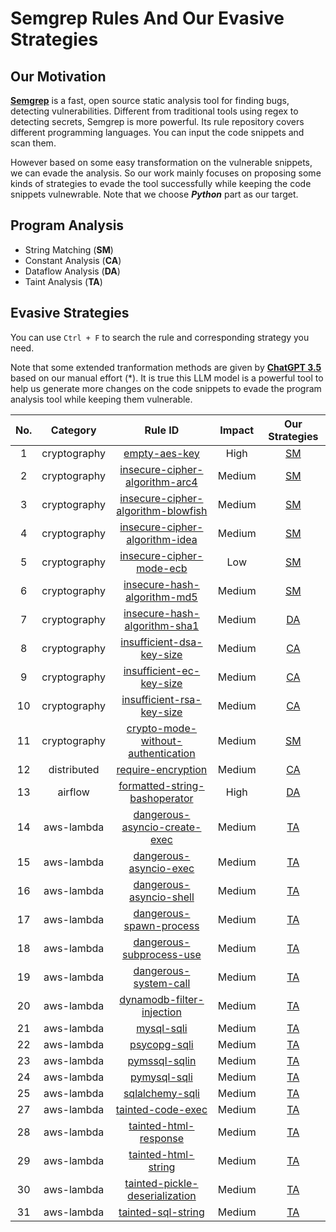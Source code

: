 # Semgrep Rules And Our Evasive Strategies
## Our Motivation
[**Semgrep**](https://semgrep.dev/) is a fast, open source static analysis tool for finding bugs, detecting vulnerabilities. Different from traditional tools using regex to detecting secrets, Semgrep is more powerful. Its rule repository covers different programming languages. You can input the code snippets and scan them.

However based on some easy transformation on the vulnerable snippets, we can evade the analysis. So our work mainly focuses on proposing some kinds of strategies to evade the tool successfully while keeping the code snippets vulnewrable. Note that we choose _**Python**_ part as our target.

## Program Analysis
- String Matching (**SM**)
- Constant Analysis (**CA**)
- Dataflow Analysis (**DA**)
- Taint Analysis (**TA**)

## Evasive Strategies
You can use `Ctrl + F` to search the rule and corresponding strategy you need. 

Note that some extended tranformation methods are given by [**ChatGPT 3.5**](https://chat.openai.com/) based on our manual effort (*). It is true this LLM model is a powerful tool to help us generate more changes on the code snippets to evade the program analysis tool while keeping them vulnerable.

| **No.** | **Category** | **Rule ID** | **Impact** | **Our Strategies** |
|:-------:|:------------:|:------------:|:----------:|:------------------:|
|   1     | cryptography | [empty-aes-key](https://semgrep.dev/orgs/nwpu/editor/r/python.cryptography.security.empty-aes-key.empty-aes-key) | High | [SM](./cryptography/empty-aes-key.md) |
|   2     | cryptography | [insecure-cipher-algorithm-arc4](https://semgrep.dev/orgs/nwpu/editor/r/python.cryptography.security.insecure-cipher-algorithms-arc4.insecure-cipher-algorithm-arc4) | Medium | [SM](./cryptography/insecure-cipher-algorithm-arc4.md) |
|   3     | cryptography | [insecure-cipher-algorithm-blowfish](https://semgrep.dev/orgs/nwpu/editor/r/python.cryptography.security.insecure-cipher-algorithms-blowfish.insecure-cipher-algorithm-blowfish) | Medium | [SM](./cryptography/insecure-cipher-algorithm-blowfish.md) |
|   4     | cryptography | [insecure-cipher-algorithm-idea](https://semgrep.dev/orgs/nwpu/editor/r/python.cryptography.security.insecure-cipher-algorithms.insecure-cipher-algorithm-idea) | Medium | [SM](./cryptography/insecure-cipher-algorithm-idea.md) |
|   5     | cryptography | [insecure-cipher-mode-ecb](https://semgrep.dev/orgs/nwpu/editor/r/python.cryptography.security.insecure-cipher-mode-ecb.insecure-cipher-mode-ecb) | Low | [SM](./cryptography/insecure-cipher-mode-ecb.md) |
|   6     | cryptography | [insecure-hash-algorithm-md5](https://semgrep.dev/orgs/nwpu/editor/r/python.cryptography.security.empty-aes-key.empty-aes-key) | Medium | [SM](./cryptography/insecure-hash-algorithm-md5.md) |
|   7     | cryptography | [insecure-hash-algorithm-sha1](https://semgrep.dev/orgs/nwpu/editor/r/python.cryptography.security.insecure-hash-algorithms.insecure-hash-algorithm-sha1) | Medium | [DA](./cryptography/insecure-hash-algorithm-sha1.md) |
|   8     | cryptography | [insufficient-dsa-key-size](https://semgrep.dev/orgs/nwpu/editor/r/python.cryptography.security.insufficient-dsa-key-size.insufficient-dsa-key-size) | Medium | [CA](./cryptography/insufficient-dsa-key-size.md) |
|   9     | cryptography | [insufficient-ec-key-size](https://semgrep.dev/orgs/nwpu/editor/r/python.cryptography.security.insufficient-ec-key-size.insufficient-ec-key-size) | Medium | [CA](./cryptography/insufficient-ec-key-size.md) |
|   10    | cryptography | [insufficient-rsa-key-size](https://semgrep.dev/orgs/nwpu/editor/r/python.cryptography.security.insufficient-rsa-key-size.insufficient-rsa-key-size) | Medium | [CA](./cryptography/insufficient-rsa-key-size.md) |
|   11    | cryptography | [crypto-mode-without-authentication](https://semgrep.dev/orgs/nwpu/editor/r/python.cryptography.security.mode-without-authentication.crypto-mode-without-authentication) | Medium | [SM](./cryptography/crypto-mode-without-authentication.md) |
|   12    | distributed | [require-encryption](https://semgrep.dev/orgs/nwpu/editor/r/python.distributed.security.require-encryption) | Medium | [CA](./distributed/require-encryption.md) |
|   13    | airflow | [formatted-string-bashoperator](https://semgrep.dev/orgs/nwpu/editor/r/python.airflow.security.audit.formatted-string-bashoperator.formatted-string-bashoperator) | High | [DA](./airflow/formatted-string-bashoperator.md) |
|   14    | aws-lambda | [dangerous-asyncio-create-exec](https://semgrep.dev/orgs/nwpu/editor/r/python.aws-lambda.security.dangerous-asyncio-create-exec.dangerous-asyncio-create-exec) | Medium | [TA](./aws-lambda/dangerous-asyncio-create-exec.md) |
|   15    | aws-lambda | [dangerous-asyncio-exec](https://semgrep.dev/orgs/nwpu/editor/r/python.aws-lambda.security.dangerous-asyncio-exec.dangerous-asyncio-exec) | Medium | [TA](./aws-lambda/dangerous-asyncio-exec.md) |
|   16    | aws-lambda | [dangerous-asyncio-shell](https://semgrep.dev/orgs/nwpu/editor/r/python.aws-lambda.security.dangerous-asyncio-shell.dangerous-asyncio-shell) | Medium | [TA](./aws-lambda/dangerous-asyncio-shell.md) |
|   17    | aws-lambda | [dangerous-spawn-process](https://semgrep.dev/orgs/nwpu/editor/r/python.aws-lambda.security.dangerous-spawn-process.dangerous-spawn-process) | Medium | [TA](./aws-lambda/dangerous-spawn-process.md) |
|   18    | aws-lambda | [dangerous-subprocess-use](https://semgrep.dev/orgs/nwpu/editor/r/python.aws-lambda.security.dangerous-subprocess-use.dangerous-subprocess-use) | Medium | [TA](./aws-lambda/dangerous-subprocess-use.md) |
|   19    | aws-lambda | [dangerous-system-call](https://semgrep.dev/orgs/nwpu/editor/r/python.aws-lambda.security.dangerous-system-call.dangerous-system-call) | Medium | [TA](./aws-lambda/dangerous-system-call.md) |
|   20    | aws-lambda | [dynamodb-filter-injection](https://semgrep.dev/orgs/nwpu/editor/r/python.aws-lambda.security.dynamodb-filter-injection.dynamodb-filter-injection) | Medium | [TA](./aws-lambda/dynamodb-filter-injection.md) |
|   21    | aws-lambda | [mysql-sqli](https://semgrep.dev/orgs/nwpu/editor/r/python.aws-lambda.security.mysql-sqli.mysql-sqli) | Medium | [TA](./aws-lambda/mysql-sqli.md) |
|   22    | aws-lambda | [psycopg-sqli](https://semgrep.dev/orgs/nwpu/editor/r/python.aws-lambda.security.psycopg-sqli.psycopg-sqli) | Medium | [TA](./aws-lambda/psycopg-sqli.md) |
|   23    | aws-lambda | [pymssql-sqlin](https://semgrep.dev/orgs/nwpu/editor/r/python.aws-lambda.security.pymssql-sqli.pymssql-sqli) | Medium | [TA](./aws-lambda/pymssql-sqli.md) |
|   24    | aws-lambda | [pymysql-sqli](https://semgrep.dev/orgs/nwpu/editor/r/python.aws-lambda.security.pymysql-sqli.pymysql-sqli) | Medium | [TA](./aws-lambda/pymysql-sqli.md) |
|   25    | aws-lambda | [sqlalchemy-sqli](https://semgrep.dev/orgs/nwpu/editor/r/python.aws-lambda.security.mysql-sqli.mysql-sqli) | Medium | [TA](./aws-lambda/sqlalchemy-sqli.md) |
|   27    | aws-lambda | [tainted-code-exec](https://semgrep.dev/orgs/nwpu/editor/r/python.aws-lambda.security.tainted-code-exec.tainted-code-exec) | Medium | [TA](./aws-lambda/tainted-code-exec.md) |
|   28    | aws-lambda | [tainted-html-response](https://semgrep.dev/orgs/nwpu/editor/r/python.aws-lambda.security.tainted-html-response.tainted-html-response) | Medium | [TA](./aws-lambda/tainted-html-response.md) |
|   29    | aws-lambda | [tainted-html-string](https://semgrep.dev/orgs/nwpu/editor/r/python.aws-lambda.security.tainted-html-string.tainted-html-string) | Medium | [TA](./aws-lambda/tainted-html-string.md) |
|   30    | aws-lambda | [tainted-pickle-deserialization](https://semgrep.dev/orgs/nwpu/editor/r/python.aws-lambda.security.tainted-pickle-deserialization.tainted-pickle-deserialization) | Medium | [TA](./aws-lambda/tainted-pickle-deserialization.md) |
|   31    | aws-lambda | [tainted-sql-string](https://semgrep.dev/orgs/nwpu/editor/r/python.aws-lambda.security.tainted-sql-string.tainted-sql-string) | Medium | [TA](./aws-lambda/tainted-sql-string.md) |
